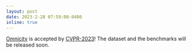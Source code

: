 ```yaml
---
layout: post
date: 2023-2-28 07:59:00-0400
inline: true
---
```

[Omnicity](https://city-super.github.io/omnicity/) is accepted by [CVPR-2023](https://cvpr2023.thecvf.com/)! The dataset and the benchmarks will be released soon. 

